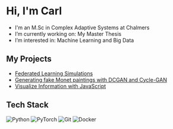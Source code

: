 # Hi, I'm Carl

-  I'm an M.Sc in Complex Adaptive Systems at Chalmers
-  I’m currently working on: My Master Thesis
-  I’m interested in: Machine Learning and Big Data  

## My Projects
- [Federated Learning Simulations](https://github.com/CalleKronqvist/FederatedLearning)
- [Generating fake Monet paintings with DCGAN and Cycle-GAN](https://github.com/CalleKronqvist/tif360-project) 
- [Visualize Information with JavaScript](https://github.com/CalleKronqvist/Info_Viz)

## Tech Stack
![Python](https://img.shields.io/badge/Python-3776AB?logo=python&logoColor=white)
![PyTorch](https://img.shields.io/badge/PyTorch-EE4C2C?logo=pytorch&logoColor=white)
![Git](https://img.shields.io/badge/Git-F05032?logo=git&logoColor=white)
![Docker](https://img.shields.io/badge/Docker-2496ED?logo=docker&logoColor=white)
